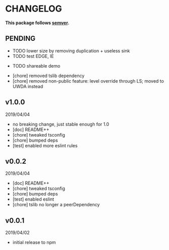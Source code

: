 # CHANGELOG
**This package follows [semver](https://semver.org/).**

## PENDING
* TODO lower size by removing duplication + useless sink
* TODO test EDGE, IE
- TODO shareable demo
* [chore] removed tslib dependency
* [chore] removed non-public feature: level override through LS; moved to UWDA instead


## v1.0.0
2019/04/04
* no breaking change, just stable enough for 1.0
* [doc] README++
* [chore] tweaked tsconfig
* [chore] bumped deps
* [test] enabled more eslint rules

## v0.0.2
2019/04/04
* [doc] README++
* [chore] tweaked tsconfig
* [chore] bumped deps
* [test] enabled eslint
* [chore] tslib no longer a peerDependency

## v0.0.1
2019/04/02
* initial release to npm
